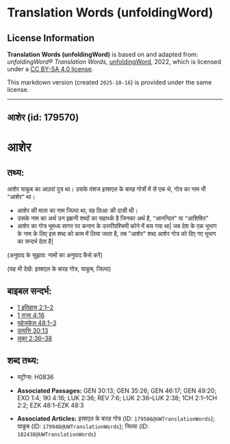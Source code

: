 # Translation Words (unfoldingWord)

## License Information

**Translation Words (unfoldingWord)** is based on and adapted from: _unfoldingWord® Translation Words_, [unfoldingWord](https://unfoldingword.org/utw), 2022, which is licensed under a [CC BY-SA 4.0 license](https://creativecommons.org/licenses/by-sa/4.0/legalcode.en).

This markdown version (created `2025-10-16`) is provided under the same license.



--------------------------------

## आशेर (id: 179570)

आशेर
====

तथ्य:
-----

आशेर याकूब का आठवां पुत्र था। उसके वंशज इस्राएल के बारह गोत्रों में से एक थे, गोत्र का नाम भी “आशेर” था।

* आशेर की माता का नाम जिल्पा था, वह लिआः की दासी थी।
* उसके नाम का अर्थ उन इब्रानी शब्दों का सहार्थ्क है जिनका अर्थ है, “आनन्दित” या “आशिषित”
* आशेर का गोत्र भूमध्य सागर पर कनान के उत्तरीपश्चिमी कोने में बस गया था\| जब देश के एक भूभाग के नाम के लिए इस शब्द को काम में लिया जाता है, तब "आशेर" शब्द आशेर गोत्र को दिए गए भूभाग का सन्दर्भ देता है\|

(अनुवाद के सुझाव: नामों का अनुवाद कैसे करें)

(यह भी देखें: इस्राएल के बारह गोत्र, याकूब, जिल्पा)

बाइबल सन्दर्भ:
--------------

* [1 इतिहास 2:1–2](https://ref.ly/1Chr0:0)
* [1 राजा 4:16](https://ref.ly/1Kgs0:0)
* [यहेजकेल 48:1–3](https://ref.ly/Ezek48:1-Ezek48:3)
* [उत्पत्ति 30:13](https://ref.ly/Gen30:13)
* [लूका 2:36–38](https://ref.ly/Luke2:36-Luke2:38)

शब्द तथ्य:
----------

* स्ट्रोंग्स: H0836

* **Associated Passages:** GEN 30:13; GEN 35:26; GEN 46:17; GEN 49:20; EXO 1:4; 1KI 4:16; LUK 2:36; REV 7:6; LUK 2:36–LUK 2:38; 1CH 2:1–1CH 2:2; EZK 48:1–EZK 48:3
* **Associated Articles:** इस्राएल के बारह गोत्र (ID: `179506@UWTranslationWords`); याकूब (ID: `179948@UWTranslationWords`); जिल्पा (ID: `182438@UWTranslationWords`)

